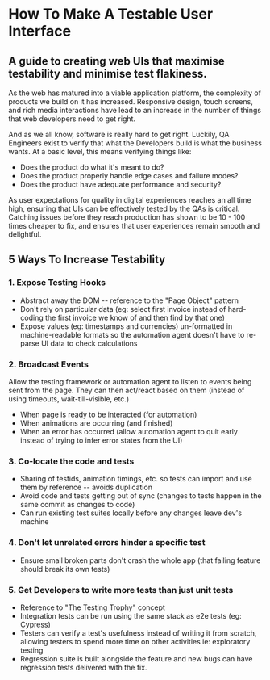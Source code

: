 # How To Make A Testable User Interface
 
## A guide to creating web UIs that maximise testability and minimise test flakiness.
 
As the web has matured into a viable application platform, the complexity of products 
we build on it has increased. Responsive design, touch screens, and rich media 
interactions have lead to an increase in the number of things that web developers need 
to get right.

And as we all know, software is really hard to get right. Luckily, QA Engineers exist to
verify that what the Developers build is what the business wants. At a basic level, this 
means verifying things like:

* Does the product do what it's meant to do?
* Does the product properly handle edge cases and failure modes?
* Does the product have adequate performance and security?

As user expectations for quality in digital experiences reaches an all time high, 
ensuring that UIs can be effectively tested by the QAs is critical. Catching issues
before they reach production has shown to be 10 - 100 times cheaper to fix, and 
ensures that user experiences remain smooth and delightful.

## 5 Ways To Increase Testability

### 1. Expose Testing Hooks

* Abstract away the DOM -- reference to the "Page Object" pattern
* Don't rely on particular data (eg: select first invoice instead of hard-coding the 
first invoice we know of and then find by that one)
* Expose values (eg: timestamps and currencies) un-formatted in machine-readable 
formats so the automation agent doesn't have to re-parse UI data to check calculations

### 2. Broadcast Events

Allow the testing framework or automation agent to listen to events being sent from the
 page. They can then act/react based on them (instead of using timeouts, 
 wait-till-visible, etc.)

* When page is ready to be interacted (for automation)
* When animations are occurring (and finished)
* When an error has occurred (allow automation agent to quit early instead of trying to
 infer error states from the UI)
 
### 3. Co-locate the code and tests

* Sharing of testids, animation timings, etc. so tests can import and use them by 
reference -- avoids duplication
* Avoid code and tests getting out of sync (changes to tests happen in the same commit 
as changes to code)
* Can run existing test suites locally before any changes leave dev's machine

### 4. Don't let unrelated errors hinder a specific test

* Ensure small broken parts don't crash the whole app (that failing feature should 
break its own tests)

### 5. Get Developers to write more tests than just unit tests

* Reference to "The Testing Trophy" concept
* Integration tests can be run using the same stack as e2e tests (eg: Cypress)
* Testers can verify a test's usefulness instead of writing it from scratch, allowing 
testers to spend more time on other activities ie: exploratory testing
* Regression suite is built alongside the feature and new bugs can have regression 
tests delivered with the fix.